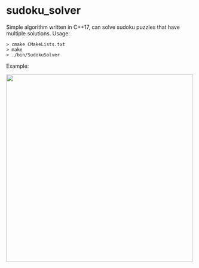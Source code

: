 # sudoku_solver

Simple algorithm written in C++17, can solve sudoku puzzles that have multiple solutions. Usage:

```
> cmake CMakeLists.txt
> make
> ./bin/SudokuSolver
```

Example:

<img align="center" width="500" src="../assets/screenshot1.png">
